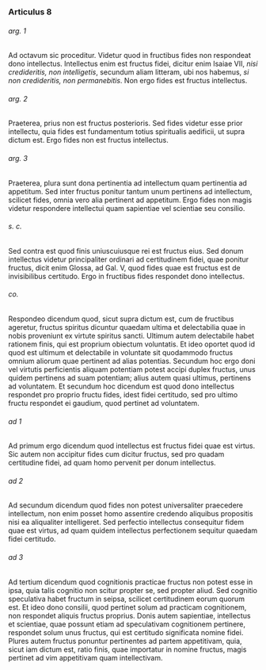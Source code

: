 ### Articulus 8

###### arg. 1
Ad octavum sic proceditur. Videtur quod in fructibus fides non respondeat dono intellectus. Intellectus enim est fructus fidei, dicitur enim Isaiae VII, *nisi credideritis, non intelligetis*, secundum aliam litteram, ubi nos habemus, *si non credideritis, non permanebitis*. Non ergo fides est fructus intellectus.

###### arg. 2
Praeterea, prius non est fructus posterioris. Sed fides videtur esse prior intellectu, quia fides est fundamentum totius spiritualis aedificii, ut supra dictum est. Ergo fides non est fructus intellectus.

###### arg. 3
Praeterea, plura sunt dona pertinentia ad intellectum quam pertinentia ad appetitum. Sed inter fructus ponitur tantum unum pertinens ad intellectum, scilicet fides, omnia vero alia pertinent ad appetitum. Ergo fides non magis videtur respondere intellectui quam sapientiae vel scientiae seu consilio.

###### s. c.
Sed contra est quod finis uniuscuiusque rei est fructus eius. Sed donum intellectus videtur principaliter ordinari ad certitudinem fidei, quae ponitur fructus, dicit enim Glossa, ad Gal. V, quod fides quae est fructus est de invisibilibus certitudo. Ergo in fructibus fides respondet dono intellectus.

###### co.
Respondeo dicendum quod, sicut supra dictum est, cum de fructibus ageretur, fructus spiritus dicuntur quaedam ultima et delectabilia quae in nobis proveniunt ex virtute spiritus sancti. Ultimum autem delectabile habet rationem finis, qui est proprium obiectum voluntatis. Et ideo oportet quod id quod est ultimum et delectabile in voluntate sit quodammodo fructus omnium aliorum quae pertinent ad alias potentias. Secundum hoc ergo doni vel virtutis perficientis aliquam potentiam potest accipi duplex fructus, unus quidem pertinens ad suam potentiam; alius autem quasi ultimus, pertinens ad voluntatem. Et secundum hoc dicendum est quod dono intellectus respondet pro proprio fructu fides, idest fidei certitudo, sed pro ultimo fructu respondet ei gaudium, quod pertinet ad voluntatem.

###### ad 1
Ad primum ergo dicendum quod intellectus est fructus fidei quae est virtus. Sic autem non accipitur fides cum dicitur fructus, sed pro quadam certitudine fidei, ad quam homo pervenit per donum intellectus.

###### ad 2
Ad secundum dicendum quod fides non potest universaliter praecedere intellectum, non enim posset homo assentire credendo aliquibus propositis nisi ea aliqualiter intelligeret. Sed perfectio intellectus consequitur fidem quae est virtus, ad quam quidem intellectus perfectionem sequitur quaedam fidei certitudo.

###### ad 3
Ad tertium dicendum quod cognitionis practicae fructus non potest esse in ipsa, quia talis cognitio non scitur propter se, sed propter aliud. Sed cognitio speculativa habet fructum in seipsa, scilicet certitudinem eorum quorum est. Et ideo dono consilii, quod pertinet solum ad practicam cognitionem, non respondet aliquis fructus proprius. Donis autem sapientiae, intellectus et scientiae, quae possunt etiam ad speculativam cognitionem pertinere, respondet solum unus fructus, qui est certitudo significata nomine fidei. Plures autem fructus ponuntur pertinentes ad partem appetitivam, quia, sicut iam dictum est, ratio finis, quae importatur in nomine fructus, magis pertinet ad vim appetitivam quam intellectivam.

